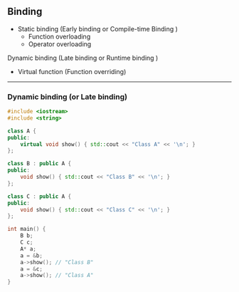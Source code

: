 ## Binding
- Static binding (Early binding or Compile-time Binding )
   - Function overloading
   - Operator overloading

 Dynamic binding (Late binding or Runtime binding )
   - Virtual function (Function overriding)

---

### Dynamic binding (or Late binding)

```c++
#include <iostream>
#include <string>

class A {
public:
    virtual void show() { std::cout << "Class A" << '\n'; }
};

class B : public A {
public:
    void show() { std::cout << "Class B" << '\n'; }
};

class C : public A {
public:
    void show() { std::cout << "Class C" << '\n'; }   
};

int main() {
    B b;
    C c;
    A* a;
    a = &b;
    a->show(); // "Class B"
    a = &c;
    a->show(); // "Class A"
}
```